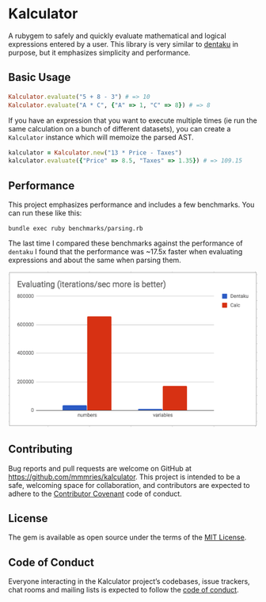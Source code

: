 # Kalculator

A rubygem to safely and quickly evaluate mathematical and logical expressions entered by a user.
This library is very similar to [dentaku](https://github.com/rubysolo/dentaku) in purpose, but it emphasizes simplicity and performance.

## Basic Usage

```ruby
Kalculator.evaluate("5 + 8 - 3") # => 10
Kalculator.evaluate("A * C", {"A" => 1, "C" => 8}) # => 8
```

If you have an expression that you want to execute multiple times (ie run the same calculation on a bunch of different datasets), you can create a `Kalculator` instance which will memoize the parsed AST.

```ruby
kalculator = Kalculator.new("13 * Price - Taxes")
kalculator.evaluate({"Price" => 8.5, "Taxes" => 1.35}) # => 109.15
```

## Performance

This project emphasizes performance and includes a few benchmarks.
You can run these like this:

```
bundle exec ruby benchmarks/parsing.rb
```

The last time I compared these benchmarks against the performance of `dentaku` I found that the performance was ~17.5x faster when evaluating expressions and about the same when parsing them.

![iterations per second](performance_vs_dentaku.png)

## Contributing

Bug reports and pull requests are welcome on GitHub at https://github.com/mmmries/kalculator. This project is intended to be a safe, welcoming space for collaboration, and contributors are expected to adhere to the [Contributor Covenant](http://contributor-covenant.org) code of conduct.

## License

The gem is available as open source under the terms of the [MIT License](https://opensource.org/licenses/MIT).

## Code of Conduct

Everyone interacting in the Kalculator project’s codebases, issue trackers, chat rooms and mailing lists is expected to follow the [code of conduct](https://github.com/mmmries/kalculator/blob/master/CODE_OF_CONDUCT.md).
